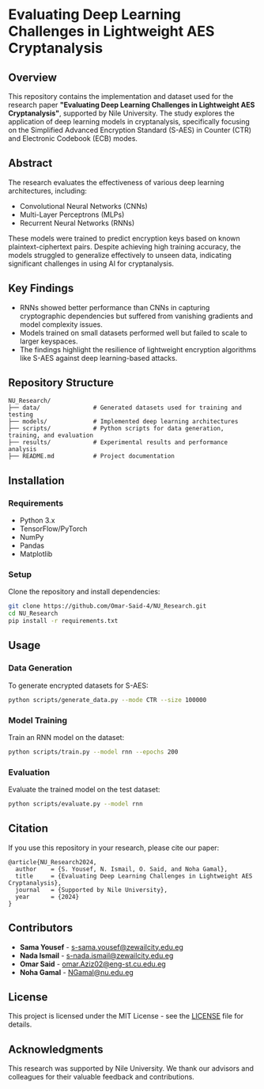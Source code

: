 # Evaluating Deep Learning Challenges in Lightweight AES Cryptanalysis

## Overview
This repository contains the implementation and dataset used for the research paper **"Evaluating Deep Learning Challenges in Lightweight AES Cryptanalysis"**, supported by Nile University. The study explores the application of deep learning models in cryptanalysis, specifically focusing on the Simplified Advanced Encryption Standard (S-AES) in Counter (CTR) and Electronic Codebook (ECB) modes.

## Abstract
The research evaluates the effectiveness of various deep learning architectures, including:
- Convolutional Neural Networks (CNNs)
- Multi-Layer Perceptrons (MLPs)
- Recurrent Neural Networks (RNNs)

These models were trained to predict encryption keys based on known plaintext-ciphertext pairs. Despite achieving high training accuracy, the models struggled to generalize effectively to unseen data, indicating significant challenges in using AI for cryptanalysis.

## Key Findings
- RNNs showed better performance than CNNs in capturing cryptographic dependencies but suffered from vanishing gradients and model complexity issues.
- Models trained on small datasets performed well but failed to scale to larger keyspaces.
- The findings highlight the resilience of lightweight encryption algorithms like S-AES against deep learning-based attacks.

## Repository Structure
```
NU_Research/
├── data/               # Generated datasets used for training and testing
├── models/             # Implemented deep learning architectures
├── scripts/            # Python scripts for data generation, training, and evaluation
├── results/            # Experimental results and performance analysis
├── README.md           # Project documentation
```

## Installation
### Requirements
- Python 3.x
- TensorFlow/PyTorch
- NumPy
- Pandas
- Matplotlib

### Setup
Clone the repository and install dependencies:
```bash
git clone https://github.com/Omar-Said-4/NU_Research.git
cd NU_Research
pip install -r requirements.txt
```

## Usage
### Data Generation
To generate encrypted datasets for S-AES:
```bash
python scripts/generate_data.py --mode CTR --size 100000
```

### Model Training
Train an RNN model on the dataset:
```bash
python scripts/train.py --model rnn --epochs 200
```

### Evaluation
Evaluate the trained model on the test dataset:
```bash
python scripts/evaluate.py --model rnn
```

## Citation
If you use this repository in your research, please cite our paper:
```
@article{NU_Research2024,
  author    = {S. Yousef, N. Ismail, O. Said, and Noha Gamal},
  title     = {Evaluating Deep Learning Challenges in Lightweight AES Cryptanalysis},
  journal   = {Supported by Nile University},
  year      = {2024}
}
```

## Contributors
- **Sama Yousef** - [s-sama.yousef@zewailcity.edu.eg](mailto:s-sama.yousef@zewailcity.edu.eg)
- **Nada Ismail** - [s-nada.ismail@zewailcity.edu.eg](mailto:s-nada.ismail@zewailcity.edu.eg)
- **Omar Said** - [omar.Aziz02@eng-st.cu.edu.eg](mailto:omar.Aziz02@eng-st.cu.edu.eg)
- **Noha Gamal** - [NGamal@nu.edu.eg](mailto:NGamal@nu.edu.eg)

## License
This project is licensed under the MIT License - see the [LICENSE](LICENSE) file for details.

## Acknowledgments
This research was supported by Nile University. We thank our advisors and colleagues for their valuable feedback and contributions.

